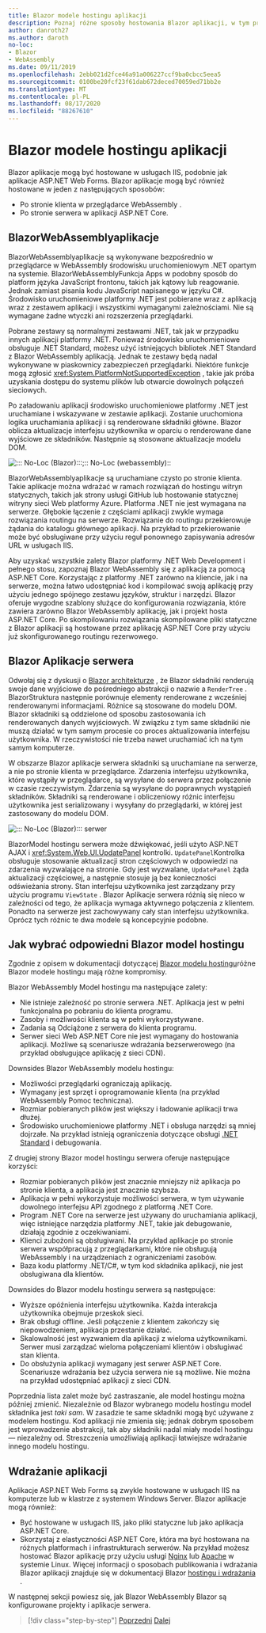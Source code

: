 ```yaml
---
title: Blazor modele hostingu aplikacji
description: Poznaj różne sposoby hostowania Blazor aplikacji, w tym przeglądarki w systemie WebAssembly lub na serwerze.
author: danroth27
ms.author: daroth
no-loc:
- Blazor
- WebAssembly
ms.date: 09/11/2019
ms.openlocfilehash: 2ebb021d2fce46a91a006227ccf9ba0cbcc5eea5
ms.sourcegitcommit: 0100be20fcf23f61dab672deced70059ed71bb2e
ms.translationtype: MT
ms.contentlocale: pl-PL
ms.lasthandoff: 08/17/2020
ms.locfileid: "88267610"
---
```

# <a name="no-locblazor-app-hosting-models"></a>Blazor modele hostingu aplikacji

Blazor aplikacje mogą być hostowane w usługach IIS, podobnie jak aplikacje ASP.NET Web Forms. Blazor aplikacje mogą być również hostowane w jeden z następujących sposobów:

- Po stronie klienta w przeglądarce WebAssembly .
- Po stronie serwera w aplikacji ASP.NET Core.

## <a name="no-locblazor-no-locwebassembly-apps"></a>BlazorWebAssemblyaplikacje

BlazorWebAssemblyaplikacje są wykonywane bezpośrednio w przeglądarce w WebAssembly środowisku uruchomieniowym .NET opartym na systemie. BlazorWebAssemblyFunkcja Apps w podobny sposób do platform języka JavaScript frontonu, takich jak kątowy lub reagowanie. Jednak zamiast pisania kodu JavaScript napisanego w języku C#. Środowisko uruchomieniowe platformy .NET jest pobierane wraz z aplikacją wraz z zestawem aplikacji i wszystkimi wymaganymi zależnościami. Nie są wymagane żadne wtyczki ani rozszerzenia przeglądarki.

Pobrane zestawy są normalnymi zestawami .NET, tak jak w przypadku innych aplikacji platformy .NET. Ponieważ środowisko uruchomieniowe obsługuje .NET Standard, możesz użyć istniejących bibliotek .NET Standard z Blazor WebAssembly aplikacją. Jednak te zestawy będą nadal wykonywane w piaskownicy zabezpieczeń przeglądarki. Niektóre funkcje mogą zgłosić <xref:System.PlatformNotSupportedException> , takie jak próba uzyskania dostępu do systemu plików lub otwarcie dowolnych połączeń sieciowych.

Po załadowaniu aplikacji środowisko uruchomieniowe platformy .NET jest uruchamiane i wskazywane w zestawie aplikacji. Zostanie uruchomiona logika uruchamiania aplikacji i są renderowane składniki główne. Blazor oblicza aktualizacje interfejsu użytkownika w oparciu o renderowane dane wyjściowe ze składników. Następnie są stosowane aktualizacje modelu DOM.

![::: No-Loc (Blazor):::;:: No-Loc (webassembly)::](media/hosting-models/blazor-webassembly.png)

BlazorWebAssemblyaplikacje są uruchamiane czysto po stronie klienta. Takie aplikacje można wdrażać w ramach rozwiązań do hostingu witryn statycznych, takich jak strony usługi GitHub lub hostowanie statycznej witryny sieci Web platformy Azure. Platforma .NET nie jest wymagana na serwerze. Głębokie łączenie z częściami aplikacji zwykle wymaga rozwiązania routingu na serwerze. Rozwiązanie do routingu przekierowuje żądania do katalogu głównego aplikacji. Na przykład to przekierowanie może być obsługiwane przy użyciu reguł ponownego zapisywania adresów URL w usługach IIS.

Aby uzyskać wszystkie zalety Blazor platformy .NET Web Development i pełnego stosu, zapoznaj Blazor WebAssembly się z aplikacją za pomocą ASP.NET Core. Korzystając z platformy .NET zarówno na kliencie, jak i na serwerze, można łatwo udostępniać kod i kompilować swoją aplikację przy użyciu jednego spójnego zestawu języków, struktur i narzędzi. Blazor oferuje wygodne szablony służące do konfigurowania rozwiązania, które zawiera zarówno Blazor WebAssembly aplikację, jak i projekt hosta ASP.NET Core. Po skompilowaniu rozwiązania skompilowane pliki statyczne z Blazor aplikacji są hostowane przez aplikację ASP.NET Core przy użyciu już skonfigurowanego routingu rezerwowego.

## <a name="no-locblazor-server-apps"></a>Blazor Aplikacje serwera

Odwołaj się z dyskusji o [ Blazor architekturze](architecture-comparison.md#blazor) , że Blazor składniki renderują swoje dane wyjściowe do pośredniego abstrakcji o nazwie a `RenderTree` . BlazorStruktura następnie porównuje elementy renderowane z wcześniej renderowanymi informacjami. Różnice są stosowane do modelu DOM. Blazor składniki są oddzielone od sposobu zastosowania ich renderowanych danych wyjściowych. W związku z tym same składniki nie muszą działać w tym samym procesie co proces aktualizowania interfejsu użytkownika. W rzeczywistości nie trzeba nawet uruchamiać ich na tym samym komputerze.

W obszarze Blazor aplikacje serwera składniki są uruchamiane na serwerze, a nie po stronie klienta w przeglądarce. Zdarzenia interfejsu użytkownika, które wystąpiły w przeglądarce, są wysyłane do serwera przez połączenie w czasie rzeczywistym. Zdarzenia są wysyłane do poprawnych wystąpień składników. Składniki są renderowane i obliczeniowy różnic interfejsu użytkownika jest serializowany i wysyłany do przeglądarki, w której jest zastosowany do modelu DOM.

![::: No-Loc (Blazor)::: serwer](media/hosting-models/blazor-server.png)

BlazorModel hostingu serwera może dźwiękować, jeśli użyto ASP.NET AJAX i <xref:System.Web.UI.UpdatePanel> kontrolki. `UpdatePanel`Kontrolka obsługuje stosowanie aktualizacji stron częściowych w odpowiedzi na zdarzenia wyzwalające na stronie. Gdy jest wyzwalane, `UpdatePanel` żąda aktualizacji częściowej, a następnie stosuje ją bez konieczności odświeżania strony. Stan interfejsu użytkownika jest zarządzany przy użyciu programu `ViewState` . Blazor Aplikacje serwera różnią się nieco w zależności od tego, że aplikacja wymaga aktywnego połączenia z klientem. Ponadto na serwerze jest zachowywany cały stan interfejsu użytkownika. Oprócz tych różnic te dwa modele są koncepcyjnie podobne.

## <a name="how-to-choose-the-right-no-locblazor-hosting-model"></a>Jak wybrać odpowiedni Blazor model hostingu

Zgodnie z opisem w dokumentacji dotyczącej [ Blazor modelu hostingu](/aspnet/core/blazor/hosting-models)różne Blazor modele hostingu mają różne kompromisy.

Blazor WebAssembly Model hostingu ma następujące zalety:

- Nie istnieje zależność po stronie serwera .NET. Aplikacja jest w pełni funkcjonalna po pobraniu do klienta programu.
- Zasoby i możliwości klienta są w pełni wykorzystywane.
- Zadania są Odciążone z serwera do klienta programu.
- Serwer sieci Web ASP.NET Core nie jest wymagany do hostowania aplikacji. Możliwe są scenariusze wdrażania bezserwerowego (na przykład obsługujące aplikację z sieci CDN).

Downsides Blazor WebAssembly modelu hostingu:

- Możliwości przeglądarki ograniczają aplikację.
- Wymagany jest sprzęt i oprogramowanie klienta (na przykład WebAssembly Pomoc techniczna).
- Rozmiar pobieranych plików jest większy i ładowanie aplikacji trwa dłużej.
- Środowisko uruchomieniowe platformy .NET i obsługa narzędzi są mniej dojrzałe. Na przykład istnieją ograniczenia dotyczące obsługi [.NET Standard](../../standard/net-standard.md) i debugowania.

Z drugiej strony Blazor model hostingu serwera oferuje następujące korzyści:

- Rozmiar pobieranych plików jest znacznie mniejszy niż aplikacja po stronie klienta, a aplikacja jest znacznie szybsza.
- Aplikacja w pełni wykorzystuje możliwości serwera, w tym używanie dowolnego interfejsu API zgodnego z platformą .NET Core.
- Program .NET Core na serwerze jest używany do uruchamiania aplikacji, więc istniejące narzędzia platformy .NET, takie jak debugowanie, działają zgodnie z oczekiwaniami.
- Klienci zubożoni są obsługiwani. Na przykład aplikacje po stronie serwera współpracują z przeglądarkami, które nie obsługują WebAssembly i na urządzeniach z ograniczeniami zasobów.
- Baza kodu platformy .NET/C#, w tym kod składnika aplikacji, nie jest obsługiwana dla klientów.

Downsides do Blazor modelu hostingu serwera są następujące:

- Wyższe opóźnienia interfejsu użytkownika. Każda interakcja użytkownika obejmuje przeskok sieci.
- Brak obsługi offline. Jeśli połączenie z klientem zakończy się niepowodzeniem, aplikacja przestanie działać.
- Skalowalność jest wyzwaniem dla aplikacji z wieloma użytkownikami. Serwer musi zarządzać wieloma połączeniami klientów i obsługiwać stan klienta.
- Do obsłużynia aplikacji wymagany jest serwer ASP.NET Core. Scenariusze wdrażania bez użycia serwera nie są możliwe. Nie można na przykład udostępniać aplikacji z sieci CDN.

Poprzednia lista zalet może być zastraszanie, ale model hostingu można później zmienić. Niezależnie od Blazor wybranego modelu hostingu model składnika jest *taki sam*. W zasadzie te same składniki mogą być używane z modelem hostingu. Kod aplikacji nie zmienia się; jednak dobrym sposobem jest wprowadzenie abstrakcji, tak aby składniki nadal miały model hostingu — niezależny od. Streszczenia umożliwiają aplikacji łatwiejsze wdrażanie innego modelu hostingu.

## <a name="deploy-your-app"></a>Wdrażanie aplikacji

Aplikacje ASP.NET Web Forms są zwykle hostowane w usługach IIS na komputerze lub w klastrze z systemem Windows Server. Blazor aplikacje mogą również:

- Być hostowane w usługach IIS, jako pliki statyczne lub jako aplikacja ASP.NET Core.
- Skorzystaj z elastyczności ASP.NET Core, która ma być hostowana na różnych platformach i infrastrukturach serwerów. Na przykład możesz hostować Blazor aplikację przy użyciu usługi [Nginx](/aspnet/core/host-and-deploy/linux-nginx) lub [Apache](/aspnet/core/host-and-deploy/linux-apache) w systemie Linux. Więcej informacji o sposobach publikowania i wdrażania Blazor aplikacji znajduje się w dokumentacji Blazor [hostingu i wdrażania](/aspnet/core/host-and-deploy/blazor/) .

W następnej sekcji powiesz się, jak Blazor WebAssembly Blazor są konfigurowane projekty i aplikacje serwera.

>[!div class="step-by-step"]
>[Poprzedni](architecture-comparison.md) 
> [Dalej](project-structure.md)
